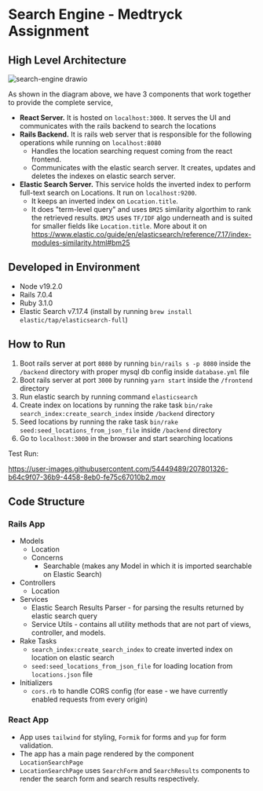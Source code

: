# Search Engine - Medtryck Assignment

## High Level Architecture
![search-engine drawio](https://user-images.githubusercontent.com/54449489/207687071-4a762174-7a45-4f92-8606-c834a296a873.png)

As shown in the diagram above, we have 3 components that work together to provide the complete service,
- **React Server.** It is hosted on `localhost:3000`. It serves the UI and communicates with the rails backend to search the locations
- **Rails Backend.** It is rails web server that is responsible for the following operations while running on `localhost:8080`
  - Handles the location searching request coming from the react frontend.
  - Communicates with the elastic search server. It creates, updates and deletes the indexes on elastic search server.
- **Elastic Search Server.** This service holds the inverted index to perform full-text search on Locations. It run on `localhost:9200`.
  - It keeps an inverted index on `Location.title`.
  - It does "term-level query" and uses `BM25` similarity algorthim to rank the retrieved results. `BM25` uses `TF/IDF` algo underneath and is suited for smaller fields like `Location.title`. More about it on https://www.elastic.co/guide/en/elasticsearch/reference/7.17/index-modules-similarity.html#bm25

## Developed in Environment
- Node v19.2.0
- Rails 7.0.4
- Ruby 3.1.0
- Elastic Search v7.17.4 (install by running `brew install elastic/tap/elasticsearch-full`)

## How to Run
1. Boot rails server at port `8080` by running `bin/rails s -p 8080` inside the `/backend` directory with proper mysql db config inside `database.yml` file
2. Boot rails server at port `3000` by running `yarn start` inside the `/frontend` directory
3. Run elastic search by running command `elasticsearch`
4. Create index on locations by running the rake task `bin/rake search_index:create_search_index` inside `/backend` directory
5. Seed locations by running the rake task `bin/rake seed:seed_locations_from_json_file` inside `/backend` directory
6. Go to `localhost:3000` in the browser and start searching locations

Test Run:

https://user-images.githubusercontent.com/54449489/207801326-b64c9f07-36b9-4458-8eb0-fe75c67010b2.mov

## Code Structure
### Rails App
- Models
  - Location
  - Concerns
    - Searchable (makes any Model in which it is imported searchable on Elastic Search)
- Controllers
  - Location
- Services
  - Elastic Search Results Parser - for parsing the results returned by elastic search query
  - Service Utils - contains all utility methods that are not part of views, controller, and models.
- Rake Tasks
  - `search_index:create_search_index` to create inverted index on location on elastic search
  - `seed:seed_locations_from_json_file` for loading location from `locations.json` file
- Initializers
  - `cors.rb` to handle CORS config (for ease - we have currently enabled requests from every origin)

### React App
- App uses `tailwind` for styling, `Formik` for forms and `yup` for form validation.
- The app has a main page rendered by the component `LocationSearchPage`
- `LocationSearchPage` uses `SearchForm` and `SearchResults` components to render the search form and search results respectively.
